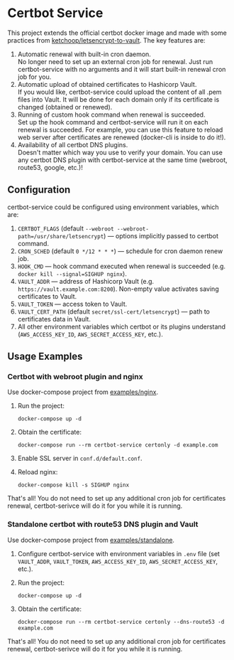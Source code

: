 # Certbot Service

This project extends the official certbot docker image and made with some practices from
[ketchoop/letsencrypt-to-vault](https://github.com/ketchoop/letsencrypt-to-vault). The key features are:

1. Automatic renewal with built-in cron daemon.  
    No longer need to set up an external cron job for renewal. Just run certbot-service with no arguments and
    it will start built-in renewal cron job for you.
1. Automatic upload of obtained certificates to Hashicorp Vault.  
    If you would like, certbot-service could upload the content of all .pem files into Vault. It will be done
    for each domain only if its certificate is changed (obtained or renewed).
1. Running of custom hook command when renewal is succeeded.  
    Set up the hook command and certbot-service will run it on each renewal is succeeded. For example, you can use
    this feature to reload web server after certificates are renewed (docker-cli is inside to do it!).
1. Availability of all certbot DNS plugins.  
    Doesn't matter which way you use to verify your domain. You can use any certbot DNS plugin with certbot-service
    at the same time (webroot, route53, google, etc.)!

## Configuration

certbot-service could be configured using environment variables, which are:

1. `CERTBOT_FLAGS` (default `--webroot --webroot-path=/usr/share/letsencrypt`) — options implicitly passed to
certbot command.
1. `CRON_SCHED` (default `0 */12 * * *`) — schedule for cron daemon renew job.
1. `HOOK_CMD` — hook command executed when renewal is succeeded (e.g. `docker kill --signal=SIGHUP nginx`).
1. `VAULT_ADDR` — address of Hashicorp Vault (e.g. `https://vault.example.com:8200`). Non-empty value activates
saving certificates to Vault.
1. `VAULT_TOKEN` — access token to Vault.
1. `VAULT_CERT_PATH` (default `secret/ssl-cert/letsencrypt`) — path to certificates data in Vault.
1. All other environment variables which certbot or its plugins understand
(`AWS_ACCESS_KEY_ID`, `AWS_SECRET_ACCESS_KEY`, etc.).

## Usage Examples

### Certbot with webroot plugin and nginx

Use docker-compose project from [examples/nginx](examples/nginx).

1. Run the project:

    ```
    docker-compose up -d
    ```

1. Obtain the certificate:

    ```
    docker-compose run --rm certbot-service certonly -d example.com
    ```

1. Enable SSL server in `conf.d/default.conf`.
1. Reload nginx:

    ```
    docker-compose kill -s SIGHUP nginx
    ```

That's all! You do not need to set up any additional cron job for certificates renewal, certbot-serivce
will do it for you while it is running.

### Standalone certbot with route53 DNS plugin and Vault

Use docker-compose project from [examples/standalone](examples/standalone).

1. Configure certbot-service with environment variables in `.env` file (set `VAULT_ADDR`, `VAULT_TOKEN`,
`AWS_ACCESS_KEY_ID`, `AWS_SECRET_ACCESS_KEY`, etc.).
1. Run the project:

    ```
    docker-compose up -d
    ```

1. Obtain the certificate:

    ```
    docker-compose run --rm certbot-service certonly --dns-route53 -d example.com
    ```

That's all! You do not need to set up any additional cron job for certificates renewal, certbot-serivce
will do it for you while it is running.
